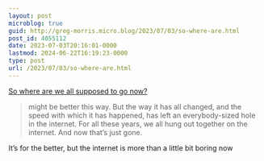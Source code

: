 ```yaml
---
layout: post
microblog: true
guid: http://greg-morris.micro.blog/2023/07/03/so-where-are.html
post_id: 4055112
date: 2023-07-03T20:16:01-0000
lastmod: 2024-06-22T16:19:23-0000
type: post
url: /2023/07/03/so-where-are.html
---
```

[So where are we all supposed to go now?](https://www.theverge.com/2023/7/3/23782607/social-web-public-apps-end-reddit-twitter-mastodon)

> might be better this way. But the way it has all changed, and the speed with which it has happened, has left an everybody-sized hole in the internet. For all these years, we all hung out together on the internet. And now that’s just gone.

It’s for the better, but the internet is more than a little bit boring now
